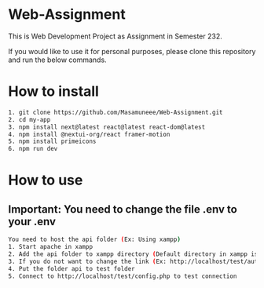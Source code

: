 # Web-Assignment
 
This is Web Development Project as Assignment in Semester 232.

If you would like to use it for personal purposes, please clone this repository and run the below
commands.

# How to install
```bash
1. git clone https://github.com/Masamuneee/Web-Assignment.git
2. cd my-app
3. npm install next@latest react@latest react-dom@latest
4. npm install @nextui-org/react framer-motion
5. npm install primeicons
6. npm run dev
```

# How to use
## Important: You need to change the file .env to your .env
```bash
You need to host the api folder (Ex: Using xampp)
1. Start apache in xampp
2. Add the api folder to xampp directory (Default directory in xampp is: \xampp\htdocs)
3. If you do not want to change the link (Ex: http://localhost/test/auth/register.php) so you need to create a folder test in htdocs
4. Put the folder api to test folder
5. Connect to http://localhost/test/config.php to test connection
```
